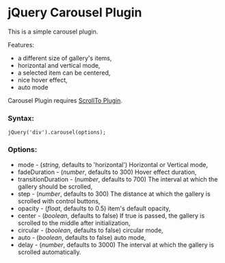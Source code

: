 jQuery Carousel Plugin
======================

This is a simple carousel plugin.

Features:

* a different size of gallery's items,
* horizontal and vertical mode,
* a selected item can be centered,
* nice hover effect,
* auto mode

Carousel Plugin requires [ScrollTo Plugin](http://plugins.jquery.com/project/ScrollTo).

### Syntax:

    jQuery('div').carousel(options);

### Options:

* mode - (*string*, defaults to 'horizontal') Horizontal or Vertical mode,
* fadeDuration - (*number*, defaults to 300) Hover effect duration,
* transitionDuration - (*number*, defaults to 700) The interval at which the gallery should be scrolled,
* step - (*number*, defaults to 300) The distance at which the gallery is scrolled with control buttons,
* opacity - (*float*, defaults to 0.5) item's default opacity,
* center - (*boolean*, defaults to false) If true is passed, the gallery is scrolled to the middle after initialization,
* circular - (*boolean*, defaults to false) circular mode,
* auto - (*boolean*, defaults to false) auto mode,
* delay - (*number*, defaults to 3000) The interval at which the gallery is scrolled automatically.